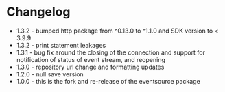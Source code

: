 # Changelog
* 1.3.2 - bumped http package from ^0.13.0 to ^1.1.0 and SDK version to < 3.9.9
* 1.3.2 - print statement leakages
* 1.3.1 - bug fix around the closing of the connection and support for notification of status of event stream, and reopening 
* 1.3.0 - repository url change and formatting updates 
* 1.2.0 - null save version
* 1.0.0 - this is the fork and re-release of the eventsource package
